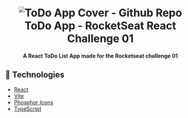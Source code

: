 <h1 align="center">
    <img alt="ToDo App Cover - Github Repo" src="https://res.cloudinary.com/dxetg4hmh/image/upload/v1664214834/Readme-imgs/cover_jldasm.png" />
    <br>
    ToDo App - RocketSeat React Challenge 01
</h1>
<h4 align="center">
  A React ToDo List App made for the Rocketseat challenge 01</a>
</h4>

## :rocket: Technologies

-  [React](https://github.com/facebook/react)
-  [Vite](https://github.com/vitejs/vite)
-  [Phosphor Icons](https://github.com/phosphor-icons/phosphor-home)
-  [TypeScript](https://github.com/microsoft/TypeScript)
